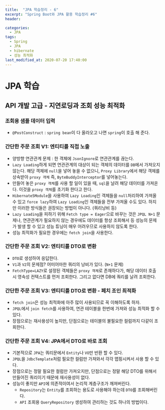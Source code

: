 ```yaml
---
title:  "JPA 학습정리 - 6"
excerpt: "Spring Boot와 JPA 활용 학습정리 #6"
header:

categories:
  - JPA
tags:
  - Spring
  - JPA
  - hibernate
  - 성능 최적화
last_modified_at: 2020-07-20 17:40:00
---
```


# JPA 학습

## API 개발 고급 - 지연로딩과 조회 성능 최적화



### 조회용 샘플 데이터 입력

- `@PostConstruct` : `spring bean`이 다 올라오고 나면 `spring`이 호출 해 준다.



### 간단한 주문 조회 V1: 엔티티를 직접 노출

- 양방향 연관관계 문제 : 한 객체에 `JsonIgnore`로 연관관계를 끊는다.
- `Lazy Loading`하게 되면 연관관계의 대상이 되는 객체의 데이터를  `DB`에서 가져오지 않는다. 해당 객체에 `null`을 넣어 놓을 수 없으니,  `Proxy Library`에서 해당 객체를 상속받아 `proxy 객체` 즉, `ByteBuddyInterceptor`를 넣어놓는다.
- 만들어 놓은 `proxy 객체`를 사용 할 일이 있을 때, `sql`을 날려 해당 데이터를 가져온다. 이것을 `proxy 객체`를 초기화 한다고 한다.
- `Hibernate5Module`을 사용하여 `Lazy Loading`인 객체들을 `null`처리하여 가져올 수 있고 `force lazy`하여 `Lazy Loading`인 객체들을 전부 가져올 수도 있다. 하지만 이러한 방식들은 권장되는 방법이 아니다. (쿼리낭비 등)
- `Lazy Loading`을 피하기 위해 `Fetch type = Eager`으로 바꾸는 것은 `JPQL N+1` 문제나, 연관관계가 필요하지 않는 경우에도 데이터를 항상 조회해서 등 성능의 문제가 발생 할 수 있고 성능 튜닝이 매우 어려우므로 사용하지 않도록 한다.
- 성능 최적화가 필요한 경우에는 `fetch join`을 사용한다.



### 간단한 주문 조회 V2: 엔티티를 DTO로 변환

- `DTO`로 생성하여 응답한다.
- `V1`과 `V2`의 문제점? 어미어마한 쿼리의 낭비가 있다. (`N+1` 문제)
- `FetchType=LAZY`로 설정된 객체들은 `proxy 객체`로 존재하다가, 해당 데이터 호출 시 영속성 컨텍스트를 먼저 조회한다. 그리고 없다면 DB에 쿼리를 날려 조회한다.



### 간단한 주문 조회 V3: 엔티티를 DTO로 변환 - 페치 조인 최적화

- `fetch join`은 성능 최적화에 아주 많이 사용되므로 꼭 이해하도록 하자.
- `JPQL`에서 `join fetch`를 사용하여, 연관 테이블을 한번에 가져와 성능 최적화 할 수 있다.
- 장점으로는 재사용성이 높지만, 단점으로는 테이블의 불필요한 컬럼까지 다같이 조회한다.



### 간단한 주문 조회 V4: JPA에서 DTO로 바로 조회

- 기본적으로  `JPA`는 쿼리문에서 `Entity`나 `VO`만 반환 할 수 있다.
- `JPQL`을 `JdbcTemplate`처럼 필요한 컬럼만 가져와서 각각 맵핑시켜서 사용 할 수 있다. 
- 장점으로는 정말 필요한 컬럼만 가져오지만, 단점으로는 정말 해당 DTO를 위해서 만들어진 쿼리이기 때문에 재사용성이 없다.
- 성능이 좋지만 `API`에 의존적이여서 논리적 계층구조가 깨져버린다.
  - `Repository`는 `Entity`를 조회하는 용도로 사용해야 하는데 `DTO`를 조회해버린다.
  - `API` 조회용 `QueryRepository` 생성하여 관리하는 것도 하나의 방법이다.